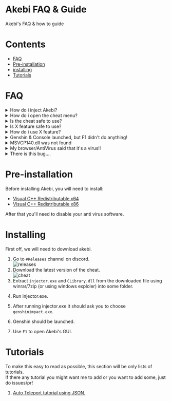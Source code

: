 # Akebi FAQ & Guide
 Akebi's FAQ & how to guide

# Contents
- [FAQ](#faq)
- [Pre-installation](#pre-installation)
- [installing](#installing)
- [Tutorials](#tutorials)

# FAQ
<details><summary>How do i inject Akebi?</summary>
Go to installation section.
</details>
<details><summary>How do i open the cheat menu?</summary>
<h1>F1</h1>
</details>
<details><summary>Is the cheat safe to use?</summary>
<b>By Injecting Akebi, you are breaking Mihoyo's TOS. If you don't want to get banned, don't use cheats.</b>
</details>
<details><summary>Is X feature safe to use?</summary>
People generally had different results when using a certain feature. anything with orange text next to it is risky to use.
</details>
<details><summary>How do i use X feature?</summary>
Check out the (?) next to the cheat option! <br> 
<img src="https://i.imgur.com/QGej2bv.png"/> <br>
Or you could check out the tutorial Section for spesific features.
</details>
<details><summary>Genshin & Console launched, but F1 didn't do anything!</summary>
Try disabling overlays like:
<ul>
<li>Geforce Experience</li>
<li>Discord Overlay</li>
<li>AMD monitor</li>
<li>Xbox Game Bar</li>
<li>Steam Overlay</li>
<li>RivaTuner(MSI AfterBurner Overlay)</li>
</ul>
</details>
<details><summary>MSVCP140.dll was not found</summary>
Install <a href="https://aka.ms/vs/19/release/vc_redist.x64.exe">Visual C++ Redistributable x64</a> and <a href="https://aka.ms/vs/19/release/vc_redist.x86.exe">Visual C++ Redistributable x86</a>. Reboot and try again.
</details>
<details><summary>My browser/AntiVirus said that it's a virus!!</summary>
Disable your Anti Virus software.  
Akebi works by editing program memory...thats also what some viruses do.
</details>
<details><summary>There is this bug....</summary>
Go to <a href="https://discord.com/channels/440536354544156683/1011905367384539176">#Support</a>.
</details>

# Pre-installation
Before installing Akebi, you will need to install: 
- [Visual C++ Redistributable x64](https://aka.ms/vs/17/release/vc_redist.x64.exe) 
- [Visual C++ Redistributable x86](https://aka.ms/vs/17/release/vc_redist.x86.exe)

After that you'll need to disable your anti virus software.
<!-- add more info on this. -->

# Installing
First off, we will need to download akebi.
1. Go to `#Releases` channel on discord.  
![releases](https://i.imgur.com/aidoauS.png)
2. Download the latest version of the cheat.  
![cheat](https://i.imgur.com/KzTgKe7.png)
3. Extract `injector.exe` and `CLibrary.dll` from the downloaded file using winrar/7zip (or using windows exploler) into some folder.
<!-- image here -->
4. Run injector.exe.
<!-- image of injector.exe -->
5. After running injector.exe it should ask you to choose `genshinimpact.exe`. 
<!-- image of genshinimpact.exe being choosed on the popup -->
6. Genshin should be launched.
<!-- Image of injected genshin  -->
7. Use `F1` to open Akebi's GUI.

<!-- Linux tutorial -->

# Tutorials
To make this easy to read as possible, this section will be only lists of tutorials.  
If there any tutorial you might want me to add or you want to add some, just do issues/pr!
  
1. [Auto Teleport tutorial using JSON.](https://github.com/AndreasYNY/Akebi-FAQ/blob/main/AutoTeleport.md)